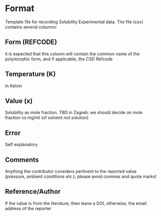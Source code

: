 # Format

Template file for recording Solubility Experimental data. The file (csv) contains several columns:

## Form (REFCODE)

it is expected that this column will contain the common name of the polymorphic form, and if applicable, the CSD Refcode

## Temperature (K)

In Kelvin

## Value (x)

Solubility as mole fraction. TBD in Zagreb: we should decide on mole fraction vs mg/ml (of solvent not solution)

## Error

Self explanatory

## Comments

Anything the contributor considers pertinent to the reported value (pressure, ambient conditions etc.); please avoid commas and quote marks!

## Reference/Author

If the value is from the literature, then leave a DOI, otherwise, the email address of the reporter
